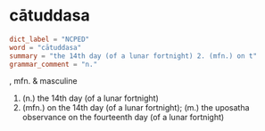# cātuddasa

``` toml
dict_label = "NCPED"
word = "cātuddasa"
summary = "the 14th day (of a lunar fortnight) 2. (mfn.) on t"
grammar_comment = "n."
```

, mfn. & masculine

1. (n.) the 14th day (of a lunar fortnight)
2. (mfn.) on the 14th day (of a lunar fortnight); (m.) the uposatha observance on the fourteenth day (of a lunar fortnight)

